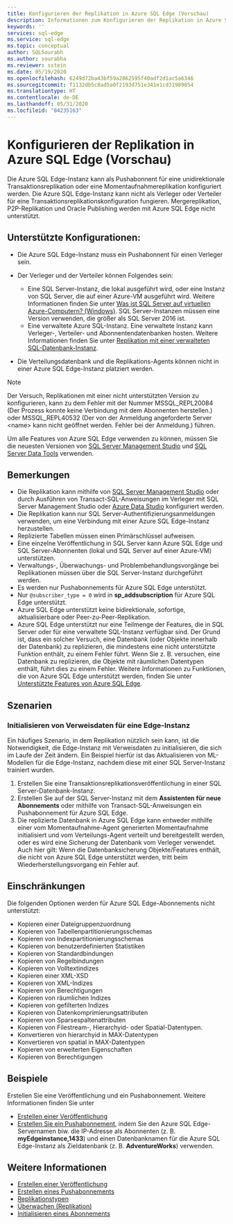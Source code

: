 ```yaml
---
title: Konfigurieren der Replikation in Azure SQL Edge (Vorschau)
description: Informationen zum Konfigurieren der Replikation in Azure SQL Edge (Vorschau)
keywords: ''
services: sql-edge
ms.service: sql-edge
ms.topic: conceptual
author: SQLSourabh
ms.author: sourabha
ms.reviewer: sstein
ms.date: 05/19/2020
ms.openlocfilehash: 6249d72ba43bf59a2862595f40adf2d1ac5a6346
ms.sourcegitcommit: f1132db5c8ad5a0f2193d751e341e1cd31989854
ms.translationtype: HT
ms.contentlocale: de-DE
ms.lasthandoff: 05/31/2020
ms.locfileid: "84235163"
---
```

# <a name="configure-replication-to-azure-sql-edge-preview"></a>Konfigurieren der Replikation in Azure SQL Edge (Vorschau) 

Die Azure SQL Edge-Instanz kann als Pushabonnent für eine unidirektionale Transaktionsreplikation oder eine Momentaufnahmereplikation konfiguriert werden. Die Azure SQL Edge-Instanz kann nicht als Verleger oder Verteiler für eine Transaktionsreplikationskonfiguration fungieren. Mergereplikation, P2P-Replikation und Oracle Publishing werden mit Azure SQL Edge nicht unterstützt.

## <a name="supported-configurations"></a>**Unterstützte Konfigurationen**:
  
- Die Azure SQL Edge-Instanz muss ein Pushabonnent für einen Verleger sein.
- Der Verleger und der Verteiler können Folgendes sein:
   - Eine SQL Server-Instanz, die lokal ausgeführt wird, oder eine Instanz von SQL Server, die auf einer Azure-VM ausgeführt wird. Weitere Informationen finden Sie unter [Was ist SQL Server auf virtuellen Azure-Computern? (Windows)](https://azure.microsoft.com/documentation/articles/virtual-machines-sql-server-infrastructure-services/). SQL Server-Instanzen müssen eine Version verwenden, die größer als SQL Server 2016 ist.
   - Eine verwaltete Azure SQL-Instanz. Eine verwaltete Instanz kann Verleger-, Verteiler- und Abonnentendatenbanken hosten. Weitere Informationen finden Sie unter [Replikation mit einer verwalteten SQL-Datenbank-Instanz](https://docs.microsoft.com/azure/sql-database/replication-with-sql-database-managed-instance/).

- Die Verteilungsdatenbank und die Replikations-Agents können nicht in einer Azure SQL Edge-Instanz platziert werden.  

> [!NOTE]
> Der Versuch, Replikationen mit einer nicht unterstützten Version zu konfigurieren, kann zu dem Fehler mit der Nummer MSSQL_REPL20084 (Der Prozess konnte keine Verbindung mit dem Abonnenten herstellen.) oder MSSQL_REPL40532 (Der von der Anmeldung angeforderte Server \<name> kann nicht geöffnet werden. Fehler bei der Anmeldung.) führen.  

Um alle Features von Azure SQL Edge verwenden zu können, müssen Sie die neuesten Versionen von [SQL Server Management Studio](https://docs.microsoft.com/sql/ssms/download-sql-server-management-studio-ssms) und [SQL Server Data Tools](https://docs.microsoft.com/sql/ssdt/download-sql-server-data-tools-ssdt) verwenden.  

## <a name="remarks"></a>Bemerkungen

- Die Replikation kann mithilfe von [SQL Server Management Studio](https://docs.microsoft.com/sql/ssms/download-sql-server-management-studio-ssms) oder durch Ausführen von Transact-SQL-Anweisungen im Verleger mit SQL Server Management Studio oder [Azure Data Studio](https://docs.microsoft.com/sql/azure-data-studio/download-azure-data-studio) konfiguriert werden.
- Die Replikation kann nur SQL Server-Authentifizierungsanmeldungen verwenden, um eine Verbindung mit einer Azure SQL Edge-Instanz herzustellen.
- Replizierte Tabellen müssen einen Primärschlüssel aufweisen.
- Eine einzelne Veröffentlichung in SQL Server kann Azure SQL Edge und SQL Server-Abonnenten (lokal und SQL Server auf einer Azure-VM) unterstützen.  
- Verwaltungs-, Überwachungs- und Problembehandlungsvorgänge bei Replikationen müssen über die SQL Server-Instanz durchgeführt werden.  
- Es werden nur Pushabonnements für Azure SQL Edge unterstützt.  
- Nur `@subscriber_type = 0` wird in **sp_addsubscription** für Azure SQL Edge unterstützt.  
- Azure SQL Edge unterstützt keine bidirektionale, sofortige, aktualisierbare oder Peer-zu-Peer-Replikation.
- Azure SQL Edge unterstützt nur eine Teilmenge der Features, die in SQL Server oder für eine verwaltete SQL-Instanz verfügbar sind. Der Grund ist, dass ein solcher Versuch, eine Datenbank (oder Objekte innerhalb der Datenbank) zu replizieren, die mindestens eine nicht unterstützte Funktion enthält, zu einem Fehler führt. Wenn Sie z. B. versuchen, eine Datenbank zu replizieren, die Objekte mit räumlichen Datentypen enthält, führt dies zu einem Fehler. Weitere Informationen zu Funktionen, die von Azure SQL Edge unterstützt werden, finden Sie unter [Unterstützte Features von Azure SQL Edge](features.md).

## <a name="scenarios"></a>Szenarien  

### <a name="initializing-reference-data-on-an-edge-instance"></a>Initialisieren von Verweisdaten für eine Edge-Instanz

Ein häufiges Szenario, in dem Replikation nützlich sein kann, ist die Notwendigkeit, die Edge-Instanz mit Verweisdaten zu initialisieren, die sich im Laufe der Zeit ändern. Ein Beispiel hierfür ist das Aktualisieren von ML-Modellen für die Edge-Instanz, nachdem diese mit einer SQL Server-Instanz trainiert wurden.

1. Erstellen Sie eine Transaktionsreplikationsveröffentlichung in einer SQL Server-Datenbank-Instanz.  
2. Erstellen Sie auf der SQL Server-Instanz mit dem **Assistenten für neue Abonnements** oder mithilfe von Transact-SQL-Anweisungen ein Pushabonnement für Azure SQL Edge.  
3. Die replizierte Datenbank in Azure SQL Edge kann entweder mithilfe einer vom Momentaufnahme-Agent generierten Momentaufnahme initialisiert und vom Verteilungs-Agent verteilt und bereitgestellt werden, oder es wird eine Sicherung der Datenbank vom Verleger verwendet. Auch hier gilt: Wenn die Datenbanksicherung Objekte/Features enthält, die nicht von Azure SQL Edge unterstützt werden, tritt beim Wiederherstellungsvorgang ein Fehler auf.

## <a name="limitations"></a>Einschränkungen

Die folgenden Optionen werden für Azure SQL Edge-Abonnements nicht unterstützt:

- Kopieren einer Dateigruppenzuordnung  
- Kopieren von Tabellenpartitionierungsschemas  
- Kopieren von Indexpartitionierungsschemas  
- Kopieren von benutzerdefinierten Statistiken  
- Kopieren von Standardbindungen  
- Kopieren von Regelbindungen  
- Kopieren von Volltextindizes  
- Kopieren einer XML-XSD  
- Kopieren von XML-Indizes  
- Kopieren von Berechtigungen  
- Kopieren von räumlichen Indizes  
- Kopieren von gefilterten Indizes  
- Kopieren von Datenkomprimierungsattributen  
- Kopieren von Sparsespaltenattributen  
- Kopieren von Filestream-, Hierarchyid- oder Spatial-Datentypen.
- Konvertieren von hierarchyid in MAX-Datentypen  
- Konvertieren von spatial in MAX-Datentypen  
- Kopieren von erweiterten Eigenschaften  
- Kopieren von Berechtigungen  

## <a name="examples"></a>Beispiele

Erstellen Sie eine Veröffentlichung und ein Pushabonnement. Weitere Informationen finden Sie unter
  
- [Erstellen einer Veröffentlichung](https://docs.microsoft.com/sql/relational-databases/replication/publish/create-a-publication)
- [Erstellen Sie ein Pushabonnement](https://docs.microsoft.com/sql/relational-databases/replication/create-a-push-subscription/), indem Sie den Azure SQL Edge-Servernamen biw. die IP-Adresse als Abonnenten (z. B. **myEdgeinstance,1433**) und einen Datenbanknamen für die Azure SQL Edge-Instanz als Zieldatenbank (z. B. **AdventureWorks**) verwenden.  

## <a name="see-also"></a>Weitere Informationen  

- [Erstellen einer Veröffentlichung](https://docs.microsoft.com/sql/relational-databases/replication/publish/create-a-publication)
- [Erstellen eines Pushabonnements](https://docs.microsoft.com/sql/relational-databases/replication/create-a-push-subscription/)
- [Replikationstypen](https://docs.microsoft.com/sql/relational-databases/replication/types-of-replication)
- [Überwachen (Replikation)](https://docs.microsoft.com/sql/relational-databases/replication/monitor/monitoring-replication)
- [Initialisieren eines Abonnements](https://docs.microsoft.com/sql/relational-databases/replication/initialize-a-subscription)  


